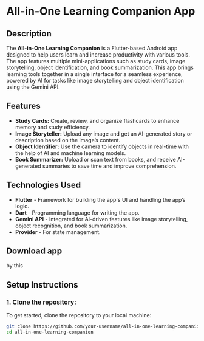 # All-in-One Learning Companion App

## Description
The **All-in-One Learning Companion** is a Flutter-based Android app designed to help users learn and increase productivity with various tools. The app features multiple mini-applications such as study cards, image storytelling, object identification, and book summarization. This app brings learning tools together in a single interface for a seamless experience, powered by AI for tasks like image storytelling and object identification using the Gemini API.

## Features
- **Study Cards:** Create, review, and organize flashcards to enhance memory and study efficiency.
- **Image Storyteller:** Upload any image and get an AI-generated story or description based on the image’s content.
- **Object Identifier:** Use the camera to identify objects in real-time with the help of AI and machine learning models.
- **Book Summarizer:** Upload or scan text from books, and receive AI-generated summaries to save time and improve comprehension.

## Technologies Used
- **Flutter** - Framework for building the app's UI and handling the app’s logic.
- **Dart** - Programming language for writing the app.
- **Gemini API** - Integrated for AI-driven features like image storytelling, object recognition, and book summarization.
- **Provider** - For state management.

## Download app
by this 

## Setup Instructions

### 1. Clone the repository:
To get started, clone the repository to your local machine:
```bash
git clone https://github.com/your-username/all-in-one-learning-companion.git
cd all-in-one-learning-companion
